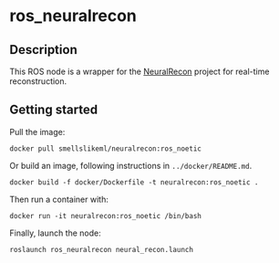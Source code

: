 # ros_neuralrecon

## Description
This ROS node is a wrapper for the [NeuralRecon](https://github.com/zju3dv/NeuralRecon) project for real-time reconstruction.

## Getting started

Pull the image:
```
docker pull smellslikeml/neuralrecon:ros_noetic
```

Or build an image, following instructions in `../docker/README.md`. 

```
docker build -f docker/Dockerfile -t neuralrecon:ros_noetic .
```

Then run a container with:

```
docker run -it neuralrecon:ros_noetic /bin/bash
```
Finally, launch the node:
```
roslaunch ros_neuralrecon neural_recon.launch
```

